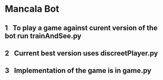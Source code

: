 # Mancala Bot
## 1&ensp; To play a game against curent version of the bot run trainAndSee.py 
## 2&ensp; Current best version uses discreetPlayer.py
## 3&ensp; Implementation of the game is in game.py
